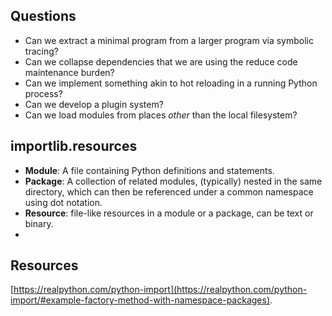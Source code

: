 
## Questions

- Can we extract a minimal program from a larger program via symbolic tracing?
- Can we collapse dependencies that we are using the reduce code maintenance burden?
- Can we implement something akin to hot reloading in a running Python process?
- Can we develop a plugin system?
- Can we load modules from places *other* than the local filesystem?


## importlib.resources 

- **Module**: A file containing Python definitions and statements.
- **Package**: A collection of related modules, (typically) nested in the same directory, which can then be referenced under a common namespace using dot notation.
- **Resource**: file-like resources in a module or a package, can be text or binary.
- 

## Resources

[https://realpython.com/python-import](https://realpython.com/python-import/#example-factory-method-with-namespace-packages).

